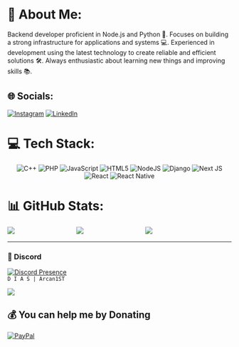 # 💫 About Me:
Backend developer proficient in Node.js and Python 🚀. Focuses on building a strong infrastructure for applications and systems 💻. Experienced in development using the latest technology to create reliable and efficient solutions 🛠️. Always enthusiastic about learning new things and improving skills 📚.


## 🌐 Socials:
[![Instagram](https://img.shields.io/badge/Instagram-%23E4405F.svg?logo=Instagram&logoColor=white)](https://instagram.com/rehandiazz) [![LinkedIn](https://img.shields.io/badge/LinkedIn-%230077B5.svg?logo=linkedin&logoColor=white)](https://linkedin.com/in/rehan-dias-pratama) 

# 💻 Tech Stack:
<div align="center">
    <img src="https://img.shields.io/badge/c++-%2300599C.svg?style=for-the-badge&logo=c%2B%2B&logoColor=white" alt="C++">
    <img src="https://img.shields.io/badge/php-%23777BB4.svg?style=for-the-badge&logo=php&logoColor=white" alt="PHP">
    <img src="https://img.shields.io/badge/javascript-%23323330.svg?style=for-the-badge&logo=javascript&logoColor=%23F7DF1E" alt="JavaScript">
    <img src="https://img.shields.io/badge/html5-%23E34F26.svg?style=for-the-badge&logo=html5&logoColor=white" alt="HTML5">
    <img src="https://img.shields.io/badge/node.js-6DA55F?style=for-the-badge&logo=node.js&logoColor=white" alt="NodeJS">
    <img src="https://img.shields.io/badge/django-%23092E20.svg?style=for-the-badge&logo=django&logoColor=white" alt="Django">
    <img src="https://img.shields.io/badge/Next-black?style=for-the-badge&logo=next.js&logoColor=white" alt="Next JS">
    <img src="https://img.shields.io/badge/react-%2320232a.svg?style=for-the-badge&logo=react&logoColor=%2361DAFB" alt="React">
    <img src="https://img.shields.io/badge/react_native-%2320232a.svg?style=for-the-badge&logo=react&logoColor=%2361DAFB" alt="React Native">
</div>

# 📊 GitHub Stats:
<div style="display: inline-block; width: 30%; white-space: nowrap;">
    <div style="display: inline-block; width: 100%;">
        <img src="https://github-readme-stats.vercel.app/api?username=RehanDias&theme=dracula&hide_border=true&include_all_commits=false&count_private=false">
    </div>
</div>
<div style="display: inline-block; width: 30%; white-space: nowrap;">
    <div style="display: inline-block; width: 100%;">
        <img src="https://github-readme-stats.vercel.app/api/top-langs/?username=RehanDias&theme=dracula&hide_border=true&include_all_commits=false&count_private=false&layout=compact">
    </div>
</div>
<div style="display: inline-block; width: 30%; white-space: nowrap;">
    <div style="display: inline-block; width: 100%;">
        <img src="https://github-readme-streak-stats.herokuapp.com/?user=RehanDias&theme=dracula&hide_border=true">
    </div>
</div>


---
### 👤 Discord
[![Discord Presence](https://lanyard.cnrad.dev/api/426731900481175553?theme=dark)](https://discord.com/users/426731900481175553)  
`D I A S | Arcan1ST`


[![](https://visitcount.itsvg.in/api?id=RehanDias&icon=7&color=1)](https://visitcount.itsvg.in)

  ## 💰 You can help me by Donating
  [![PayPal](https://img.shields.io/badge/PayPal-00457C?style=for-the-badge&logo=paypal&logoColor=white)](https://paypal.me/rehandiasp) 

  
<!-- Proudly created with GPRM ( https://gprm.itsvg.in ) -->
